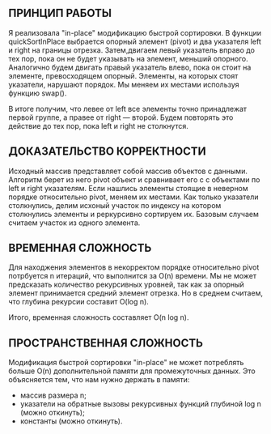 ## ПРИНЦИП РАБОТЫ

Я реализовала "in-place" модификацию быстрой сортировки. В функции quickSortInPlace выбрается опорный элемент (pivot) и два указателя left и right на границы отрезка. Затем,двигаем левый указатель вправо до тех пор, пока он не будет указывать на элемент, меньший опорного. Аналогично будем двигать правый указатель влево, пока он стоит на элементе, превосходящем опорный. Элементы, на которых стоят указатели, нарушают порядок. Мы меняем их местами используя функцию swap().

В итоге получим, что левее от left все элементы точно принадлежат первой группе, а правее от right — второй. Будем повторять это действие до тех пор, пока left и right не столкнутся.

## ДОКАЗАТЕЛЬСТВО КОРРЕКТНОСТИ

Исходный массив представляет собой массив объектов с данными. Алгоритм берет из него pivot объект и сравнивает его с с объектами по left и right указателям. Если нашлись элементы стоящие в неверном порядке относительно pivot, меняем их местами. Как только указатели столкнулись, делим исхоный участок по индексу на котором столкнулись элементы и реркурсивно сортируем их. Базовым случаем считаем участок из одного элемента.

## ВРЕМЕННАЯ СЛОЖНОСТЬ

Для находжения элементов в некорректом порядке относительно pivot потрбуется n итераций, что выполнится за O(n) времени. Мы не может предсказать количество рекурсивных уровней, так как за опорный элемент принимается средний элемент отрезка. Но в среднем считаем, что глубина рекурсии составит O(log n).

Итого, временная сложность составляет O(n log n).

## ПРОСТРАНСТВЕННАЯ СЛОЖНОСТЬ

Модификация быстрой сортировки "in-place" не может потреблять больше O(n) дополнительной памяти для промежуточных данных. Это объясняется тем, что нам нужно держать в памяти:

-   массив размера n;
-   указатели на обратные вызовы рекурсивных функций глубиной log n (можно откинуть);
-   константы (можно откинуть).
